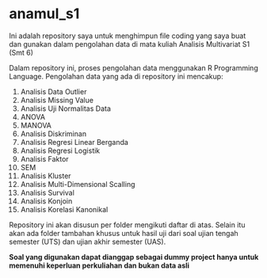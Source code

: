 # anamul_s1
Ini adalah repository saya untuk menghimpun file coding yang saya buat dan gunakan dalam pengolahan data di mata kuliah Analisis Multivariat S1 (Smt 6)

Dalam repository ini, proses pengolahan data menggunakan R Programming Language.
Pengolahan data yang ada di repository ini mencakup:
1. Analisis Data Outlier
2. Analisis Missing Value
3. Analisis Uji Normalitas Data
4. ANOVA
5. MANOVA
6. Analisis Diskriminan
7. Analisis Regresi Linear Berganda
8. Analisis Regresi Logistik
9. Analisis Faktor
10. SEM
11. Analisis Kluster
12. Analisis Multi-Dimensional Scalling
13. Analisis Survival
14. Analisis Konjoin
15. Analisis Korelasi Kanonikal

Repository ini akan disusun per folder mengikuti daftar di atas. Selain itu akan ada folder tambahan khusus untuk hasil uji dari soal ujian tengah semester (UTS) dan ujian akhir semester (UAS). 

**Soal yang digunakan dapat dianggap sebagai dummy project hanya untuk memenuhi keperluan perkuliahan dan bukan data asli**
